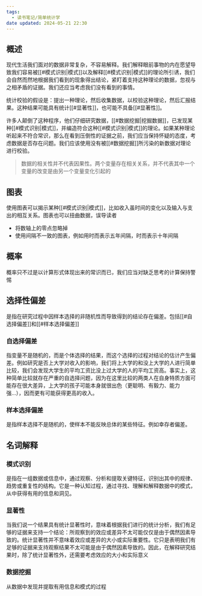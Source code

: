 ```yaml
---
tags:
  - 读书笔记/简单统计学
date updated: 2024-05-21 22:30
---
```


## 概述

现代生活我们面对的数据非常复杂，不容易解释。我们解释眼前事物的内在愿望导致我们容易被[[#模式识别|模式]]以及解释[[#模式识别|模式]]的理论所引诱，我们会自然而然地根据我们看到的现象得出结论，紧盯着支持这种理论的数据，忽视与之相矛盾的证据。我们还应当考虑我们没有看到的事情。

统计校验的假设是：提出一种理论，然后收集数据，以校验这种理论，然后汇报结果。这种结果可能具有统计[[#显著性]]，也可能不具备[[#显著性]]。

许多人颠倒了这种程序，他们仔细研究数据，[[#数据挖掘|挖掘数据]]，已发现某种[[#模式识别|模式]]，并编造符合这种[[#模式识别|模式]]的理论。如果某种理论听起来不符合常识，那么在看到压倒性的证据之前，我们应当保持怀疑的态度，考虑数据是否存在问题。我们应该使用没有被[[#数据挖掘]]所污染的新数据对理论进行校验。

> 数据的相关性并不代表因果性。两个变量存在相关关系，并不代表其中一个变量的改变是由另一个变量变化引起的

## 图表

使用图表可以揭示某种[[#模式识别|模式]]，比如收入虽时间的变化以及输入与支出的相互关系。图表也可以扭曲数据，误导读者

- 将数轴上的零点忽略掉
- 使用间隔不一致的图表，例如用时而表示五年间隔，时而表示十年间隔

## 概率

概率只不过是以计算形式体现出来的常识而已，我们应当对缺乏思考的计算保持警惕

## 选择性偏差

是指在研究过程中因样本选择的非随机性而导致得到的结论存在偏差。包括[[#自选择偏差]]和[[#样本选择偏差]]

### 自选择偏差

指变量不是随机的，而是个体选择的结果，而这个选择的过程对结论的估计产生偏差。例如研究是否上大学对收入的影响，我们将上大学的和没上大学的人进行简单比较，我们会发现大学生的平均工资比没上过大学的人的平均工资高。事实上，这种简单比较就存在严重的自选择问题，因为在这里比较的两类人在自身特质方面可能存在很大差异，上大学的孩子可能本身就很出色（更聪明、有毅力、能力强...），因而更有可能获得更高的收入。

### 样本选择偏差

是指样本选择不是随机的，使样本不能反映总体的某些特征。例如幸存者偏差。

## 名词解释

### 模式识别

是指在一组数据或信息中，通过观察、分析和提取关键特征，识别出其中的规律、趋势或重复性的结构。它是一种认知过程，通过寻找、理解和解释数据中的模式，从中获得有用的信息和洞见。

### 显著性

当我们说一个结果具有统计显著性时，意味着根据我们进行的统计分析，我们有足够的证据来支持一个结论：所观察到的效应或差异不太可能仅仅是由于偶然因素导致的。统计显著性并不意味着效应或差异的大小或实际重要性。它只是表明我们有足够的证据来支持观察结果不太可能是由于偶然因素导致的。因此，在解释研究结果时，除了统计显著性外，还需要考虑效应的大小和实际意义

### 数据挖掘

从数据中发现并提取有用信息和模式的过程
